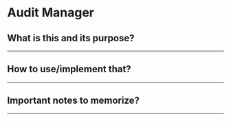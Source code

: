 # Audit Manager

## What is this and its purpose?

---

## How to use/implement that?

---

## Important notes to memorize?

---
